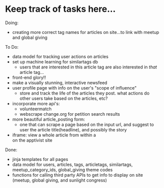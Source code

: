 

# Keep track of tasks here...


Doing:
- creating more correct tag names for articles on site...to link with meetup and global giving

To Do:
- data model for tracking user actions on articles
- set up machine learning for similartags db
  - users that are interested in this article tag are also interested in <i>that</i> article tag...
- front-end glory!!
- make a visually stunning, interactive newsfeed
- user profile page with info on the user's "scope of influence"
  - store and track the life of the articles they post. what actions do other users take based on the articles, etc?
- incorporate more api's:
  - volunteermatch 
  - webscrape change.org for petition search results
- more beautiful article_posting form:
  - one that can scrape a page based on the input url, and suggest to user the article title(headline), and possibly the story
- iframe: view a whole article from within a <div> on the apptivist site


Done:
- jinja templates for all pages
- data model for users, articles, tags, articletags, similartags, meetup_category_ids, global_giving theme codes 
- functions for calling third party APIs to get info to display on site (meetup, global giving, and sunlight congress)
